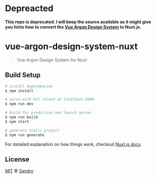 # Depreacted

**This repo is deprecated. I will keep the source available as it might give you hints how to convert the [Vue Argon Design System](https://github.com/creativetimofficial/vue-argon-design-system) to Nuxt.js.**

# vue-argon-design-system-nuxt

> Vue Argon Design System for Nuxt

## Build Setup

``` bash
# install dependencies
$ npm install

# serve with hot reload at localhost:3000
$ npm run dev

# build for production and launch server
$ npm run build
$ npm start

# generate static project
$ npm run generate
```

For detailed explanation on how things work, checkout [Nuxt.js docs](https://nuxtjs.org).

## License

[MIT](LICENSE.md) © [Sandro](https://github.com/sambrezo/)

